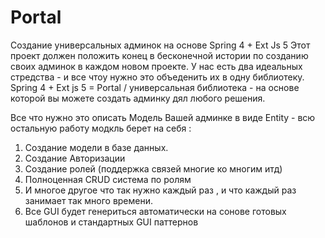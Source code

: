 Portal
======

Создание универсальных админок на основе Spring 4 + Ext Js 5
Этот проект должен положить конец в бесконечной истории по созданию своих админок в каждом новом проекте.
У нас есть два идеальных стредства - и все чтоу нужно это объеденить их в одну библиотеку.
Spring 4 + Ext js 5 = Portal / универсальная библиотека - на основе которой вы можете создать админку дял любого решения.

Все что нужно это описать Модель Вашей админке в виде Entity - всю остальную работу модкль берет на себя :
1) Создание модели в базе данных. 
2) Создание Авторизации 
3) Создание ролей (поддержка связей многие ко многим итд)
4) Полноценная CRUD  система по ролям
5) И многое другое что так нужно каждый раз , и что каждый раз занимает так много времени.
6) Все GUI  будет генериться автоматически на сонове готовых шаблонов и стандартных  GUI паттернов 

